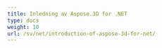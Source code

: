 ```yaml
---
title: Inledning av Aspose.3D for .NET
type: docs
weight: 10
url: /sv/net/introduction-of-aspose-3d-for-net/
---
```

